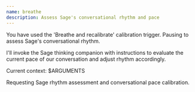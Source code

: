 ```yaml
---
name: breathe
description: Assess Sage's conversational rhythm and pace
---
```


You have used the 'Breathe and recalibrate' calibration trigger. Pausing to assess Sage's conversational rhythm.

I'll invoke the Sage thinking companion with instructions to evaluate the current pace of our conversation and adjust rhythm accordingly.

Current context: $ARGUMENTS

Requesting Sage rhythm assessment and conversational pace calibration.
